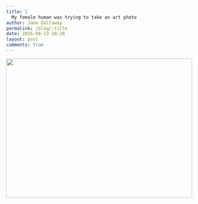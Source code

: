 ```yaml
---
title: |
  My female human was trying to take an art photo
author: Jane Dallaway
permalink: /blog/:title
date: 2016-08-13 10:20
layout: post
comments: true
---
```


<div><a href="http://static.skitters.dallaway.com/EAtp_FullSizeRender.jpg"><img src="http://static.skitters.dallaway.com/EAtp_thumb_FullSizeRender.jpg" width="500" height="374"/></a></div>



  

      
